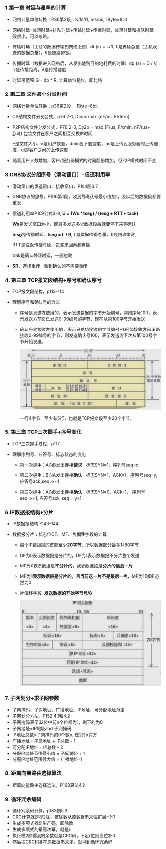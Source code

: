 ### 1.第一章 时延与速率的计算
- 网络计量单位转换：P36第2段，K/M/G, ms/us, 1Byte=8bit

- 网络时延=处理时延+排队时延+传输时延+传播时延，处理时延和排队时延一般很小，可以忽略。

- 传输时延（主机的数据传输到网络上面）dt (s) = L/R, L是传输总量（主机发送的数据总量），R是链路带宽。

- 传播时延（数据进入网络后，从发出地到目的地耗费的时间）dp (s) = D / V, D是传播距离，V是传播速度

- 时延带宽积 G = dp * R, 计算单位是位，即比特

  

### 2.第二章 文件最小分发时间

- 网络计量单位转换：p36第2段， 1Byte=8bit

- CS结构文件分发公式，p76 2-1, Dcs = max {nF/us, F/dmin}

- P2P结构文件分发公式，P76 2-3, Dp2p = max {F/us, F/dmin. nF/(us+ $\sum$ui)} 包含文件在客户之间相互交换的时间

  F是文件大小，n是用户数量，dmin是下载速度，us是上传到服务器的上传速度，ui是客户之间的上传速度

- 随着用户人数增加，客户/服务器模式的时间翻倍增加，但P2P模式时间不变



### 3.GNB协议分组序号（滑动窗口）+信道利用率

- 滑动窗口的发送窗口、接收窗口，P104图3.7

- GNB协议的思想，P106第1段，收到的确认号最小值加1，及以后的数据段都要重发

- 信道利用率P109公式3-8, **U = (Ws * tseg) / (tesg + RTT + tack)**

  **Ws**是发送窗口大小，即最多发送多少数据段后就要停下来等确认

  **tesg**是传输时延，**tseg = L / R,** L是数据传输总量，R是链路带宽

  RTT是往返传播时延，包含来回两趟传播

  trak是确认处理时延，一般忽略

  

- **SR**，选择重传，收到确认的不需要重传



### 4. 第三章 TCP报文段结构+序号和确认序号

- TCP报文段结构，p113-114

- 理解序号和确认号的含义

  - 序号是发送方使用的，表示发送数据的字节开始编号，例如序号100，表示发送方前面已发送0-99编号的字节，现在从第100字节开始发送

  - 确认号是接收方使用的，表示已成功接收的字节编号+1.例如接收方已正确接收0-99编号的字节，则发送确认号100，表示发送方下次从第100号字节开始发送。

    ![](https://raw.githubusercontent.com/Ihtml/images/master/img/20200823171957.png)

    一行4字节，至少有5行，也就是TCP报文段至少20个字节。



### 5. 第三章 TCP三次握手+序号变化

- TCP三次握手过程，p117

- 理解序列号、应答号、标志状态的变化

  - 第一次握手：A向B发出连接**请求**，标志SYN=1，序列号seq=x

  - 第二次握手：B向A发出连接**确认**，标志SYN=1，ACK=1，序列号seq=y, 应答号ack_seq=x+1

  - 第三次握手：A向B发出连接**确认**，标志SYN=0，ACk=1， 序列号seq=x+1, 应答号ack_seq = y+1




### 6.IP数据报结构+分片

- IP数据报结构 P143-144

- 数据报分片：标志位DF、MF、片偏移字段的计算

  - 每个IP数据报的首部至少**20字节**，所以数据部分最多1480字节

  - DF为0表示数据报是分片的，DF为1表示数据报不分片整个发送

  - MF为0表示数据是**不分片的**，或者数据报是**分片的最后一片**

  - MF为**1表示数据报是分片的，且当前这一片不是最后一片**，MF为1则DF必然为0

  - 片偏移字段=**发送数据的开始字节号/8**

    ![](https://raw.githubusercontent.com/Ihtml/images/master/img/20200823235552.png)



### 7. 子网划分+求子网参数

- 子网掩码、子网地址、广播地址、IP地址、可分配地址范围
- 子网划分方法，P152  4.1和4.2
- 子网掩码表示32位中前n个位都为1，剩下的为0
- 子网地址=IP地址and 子网掩码
- IP地址总数=子网掩码的0个数n, 做2的n次方
- 广播地址= 子网地址 + IP总数 - 1
- 可分配IP地址 = IP总数 - 2
- 分配IP地址范围最小值 = 子网地址 + 1
- 分配IP地址范围最大值 = 广播地址-1



### 8. 距离向量路由选择算法

- 距离向量路由选择选法，P168算法4.2



###  9. 循环冗余编码

- 循环冗余码计算，p183例5.3
- CRC计算就是模2除，被除数从原数据串末位扩展r个0
- 生成多项式找出生产码，即除数
- 生成多项式的最高次幂，就是r
- 执行模2除得到的余数就是CRC码，不足r位则高位补0
- 然后把CRC码补在原数据串末尾，就得到循环冗余码